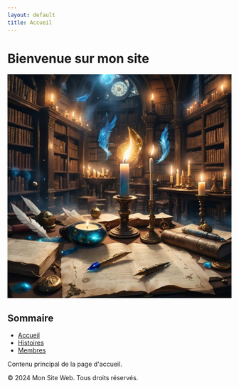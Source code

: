 ```yaml
---
layout: default
title: Accueil
---
```


# Bienvenue sur mon site

![Texte alternatif](assets/files/header-image.jpg)

## Sommaire
- [Accueil](index.md)
- [Histoires](histoires.md)
- [Membres](membres.md)
  
Contenu principal de la page d'accueil.





<footer>
    <p>&copy; 2024 Mon Site Web. Tous droits réservés.</p>
</footer>

